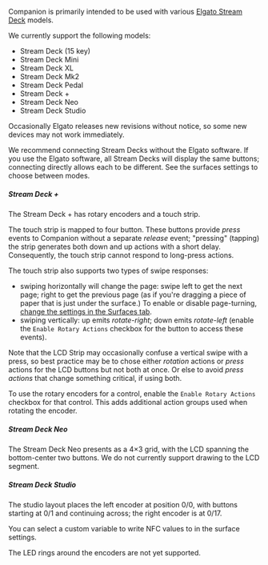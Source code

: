 Companion is primarily intended to be used with various [Elgato Stream Deck](https://www.elgato.com/en/stream-deck) models.

We currently support the following models:

- Stream Deck (15 key)
- Stream Deck Mini
- Stream Deck XL
- Stream Deck Mk2
- Stream Deck Pedal
- Stream Deck +
- Stream Deck Neo
- Stream Deck Studio

Occasionally Elgato releases new revisions without notice, so some new devices may not work immediately.

We recommend connecting Stream Decks without the Elgato software. If you use the Elgato software, all Stream Decks will display the same buttons; connecting directly allows each to be different. See the surfaces settings to choose between modes.

##### Stream Deck +

The Stream Deck + has rotary encoders and a touch strip.

The touch strip is mapped to four button. These buttons provide _press_ events to Companion without a separate _release_ event; "pressing" (tapping) the strip generates both down and up actions with a short delay. Consequently, the touch strip cannot respond to long-press actions.

The touch strip also supports two types of swipe responses:

- swiping horizontally will change the page: swipe left to get the next page; right to get the previous page (as if you're dragging a piece of paper that is just under the surface.) To enable or disable page-turning, [change the settings in the Surfaces tab](#3_config/surfaces.md).
- swiping vertically: up emits _rotate-right_; down emits _rotate-left_ (enable the `Enable Rotary Actions` checkbox for the button to access these events).

Note that the LCD Strip may occasionally confuse a vertical swipe with a press, so best practice may be to chose either _rotation_ actions or _press_ actions for the LCD buttons but not both at once. Or else to avoid _press actions_ that change something critical, if using both.

To use the rotary encoders for a control, enable the `Enable Rotary Actions` checkbox for that control. This adds additional action groups used when rotating the encoder.

##### Stream Deck Neo

The Stream Deck Neo presents as a 4×3 grid, with the LCD spanning the bottom-center two buttons. We do not currently support drawing to the LCD segment.

##### Stream Deck Studio

The studio layout places the left encoder at position 0/0, with buttons starting at 0/1 and continuing across; the right encoder is at 0/17.

You can select a custom variable to write NFC values to in the surface settings.

The LED rings around the encoders are not yet supported.
